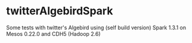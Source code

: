 # twitterAlgebirdSpark
Some tests with twitter's Algebird using (self build version) Spark 1.3.1 on Mesos 0.22.0 and CDH5 (Hadoop 2.6)

